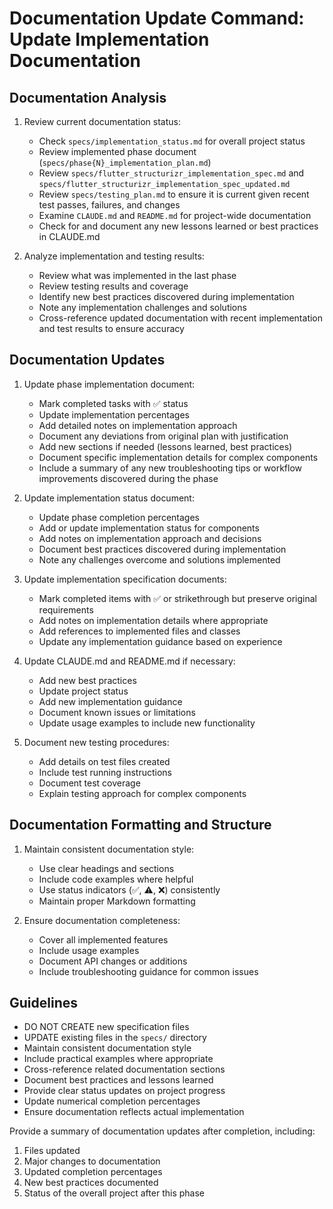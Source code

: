 # Documentation Update Command: Update Implementation Documentation

## Documentation Analysis

1. Review current documentation status:
   - Check `specs/implementation_status.md` for overall project status
   - Review implemented phase document (`specs/phase{N}_implementation_plan.md`)
   - Review `specs/flutter_structurizr_implementation_spec.md` and `specs/flutter_structurizr_implementation_spec_updated.md`
   - Review `specs/testing_plan.md` to ensure it is current given recent test passes, failures, and changes
   - Examine `CLAUDE.md` and `README.md` for project-wide documentation
   - Check for and document any new lessons learned or best practices in CLAUDE.md

2. Analyze implementation and testing results:
   - Review what was implemented in the last phase
   - Review testing results and coverage
   - Identify new best practices discovered during implementation
   - Note any implementation challenges and solutions
   - Cross-reference updated documentation with recent implementation and test results to ensure accuracy

## Documentation Updates

1. Update phase implementation document:
   - Mark completed tasks with ✅ status
   - Update implementation percentages
   - Add detailed notes on implementation approach
   - Document any deviations from original plan with justification
   - Add new sections if needed (lessons learned, best practices)
   - Document specific implementation details for complex components
   - Include a summary of any new troubleshooting tips or workflow improvements discovered during the phase

2. Update implementation status document:
   - Update phase completion percentages
   - Add or update implementation status for components
   - Add notes on implementation approach and decisions
   - Document best practices discovered during implementation
   - Note any challenges overcome and solutions implemented

3. Update implementation specification documents:
   - Mark completed items with ✅ or strikethrough but preserve original requirements
   - Add notes on implementation details where appropriate
   - Add references to implemented files and classes
   - Update any implementation guidance based on experience

4. Update CLAUDE.md and README.md if necessary:
   - Add new best practices
   - Update project status
   - Add new implementation guidance
   - Document known issues or limitations
   - Update usage examples to include new functionality

5. Document new testing procedures:
   - Add details on test files created
   - Include test running instructions
   - Document test coverage
   - Explain testing approach for complex components

## Documentation Formatting and Structure

1. Maintain consistent documentation style:
   - Use clear headings and sections
   - Include code examples where helpful
   - Use status indicators (✅, ⚠️, ❌) consistently
   - Maintain proper Markdown formatting

2. Ensure documentation completeness:
   - Cover all implemented features
   - Include usage examples
   - Document API changes or additions
   - Include troubleshooting guidance for common issues

## Guidelines

- DO NOT CREATE new specification files
- UPDATE existing files in the `specs/` directory
- Maintain consistent documentation style
- Include practical examples where appropriate
- Cross-reference related documentation sections
- Document best practices and lessons learned
- Provide clear status updates on project progress
- Update numerical completion percentages
- Ensure documentation reflects actual implementation

Provide a summary of documentation updates after completion, including:
1. Files updated
2. Major changes to documentation
3. Updated completion percentages
4. New best practices documented
5. Status of the overall project after this phase
